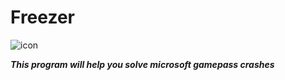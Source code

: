 # Freezer
![icon](https://user-images.githubusercontent.com/70275791/221481461-ec77ad7b-aa29-42a4-b4c2-d6663ceee7b3.png)

***This program will help you solve microsoft gamepass crashes***
